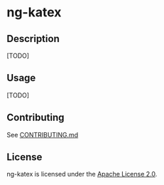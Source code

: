 # ng-katex

## Description
[TODO]

## Usage
[TODO]

## Contributing

See [CONTRIBUTING.md](CONTRIBUTING.md)

## License

ng-katex is licensed under the [Apache License 2.0](LICENSE).
